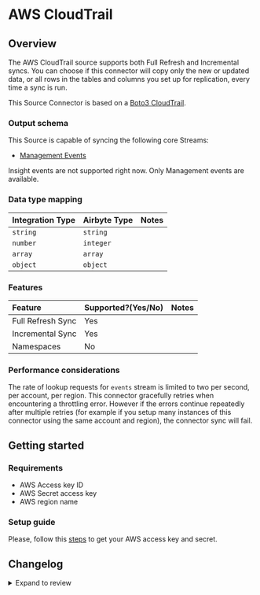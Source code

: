 # AWS CloudTrail

## Overview

The AWS CloudTrail source supports both Full Refresh and Incremental syncs. You can choose if this connector will copy only the new or updated data, or all rows in the tables and columns you set up for replication, every time a sync is run.

This Source Connector is based on a [Boto3 CloudTrail](https://boto3.amazonaws.com/v1/documentation/api/latest/reference/services/cloudtrail.html).

### Output schema

This Source is capable of syncing the following core Streams:

- [Management Events](https://boto3.amazonaws.com/v1/documentation/api/latest/reference/services/cloudtrail.html#CloudTrail.Client.lookup_events)

Insight events are not supported right now. Only Management events are available.

### Data type mapping

| Integration Type | Airbyte Type | Notes |
| :--------------- | :----------- | :---- |
| `string`         | `string`     |       |
| `number`         | `integer`    |       |
| `array`          | `array`      |       |
| `object`         | `object`     |       |

### Features

| Feature           | Supported?\(Yes/No\) | Notes |
| :---------------- | :------------------- | :---- |
| Full Refresh Sync | Yes                  |       |
| Incremental Sync  | Yes                  |       |
| Namespaces        | No                   |       |

### Performance considerations

The rate of lookup requests for `events` stream is limited to two per second, per account, per region. This connector gracefully retries when encountering a throttling error. However if the errors continue repeatedly after multiple retries \(for example if you setup many instances of this connector using the same account and region\), the connector sync will fail.

## Getting started

### Requirements

- AWS Access key ID
- AWS Secret access key
- AWS region name

### Setup guide

Please, follow this [steps](https://docs.aws.amazon.com/powershell/latest/userguide/pstools-appendix-sign-up.html) to get your AWS access key and secret.

## Changelog

<details>
  <summary>Expand to review</summary>

| Version | Date       | Pull Request                                             | Subject                                                                         |
| :------ | :--------- | :------------------------------------------------------- | :------------------------------------------------------------------------------ |
| 1.1.0   | 2024-10-29 | [47287](https://github.com/airbytehq/airbyte/pull/47287) | Migrate to manifest only format |
| 1.0.20  | 2024-10-29 | [47768](https://github.com/airbytehq/airbyte/pull/47768) | Update dependencies |
| 1.0.19  | 2024-10-28 | [47096](https://github.com/airbytehq/airbyte/pull/47096) | Update dependencies |
| 1.0.18  | 2024-10-12 | [46761](https://github.com/airbytehq/airbyte/pull/46761) | Update dependencies |
| 1.0.17  | 2024-10-05 | [46498](https://github.com/airbytehq/airbyte/pull/46498) | Update dependencies |
| 1.0.16  | 2024-09-28 | [46156](https://github.com/airbytehq/airbyte/pull/46156) | Update dependencies |
| 1.0.15  | 2024-09-21 | [45819](https://github.com/airbytehq/airbyte/pull/45819) | Update dependencies |
| 1.0.14  | 2024-09-14 | [45574](https://github.com/airbytehq/airbyte/pull/45574) | Update dependencies |
| 1.0.13  | 2024-09-07 | [45304](https://github.com/airbytehq/airbyte/pull/45304) | Update dependencies |
| 1.0.12  | 2024-08-31 | [45000](https://github.com/airbytehq/airbyte/pull/45000) | Update dependencies |
| 1.0.11  | 2024-08-24 | [44361](https://github.com/airbytehq/airbyte/pull/44361) | Update dependencies |
| 1.0.10  | 2024-08-12 | [43756](https://github.com/airbytehq/airbyte/pull/43756) | Update dependencies |
| 1.0.9   | 2024-08-10 | [43627](https://github.com/airbytehq/airbyte/pull/43627) | Update dependencies |
| 1.0.8   | 2024-08-03 | [43140](https://github.com/airbytehq/airbyte/pull/43140) | Update dependencies |
| 1.0.7   | 2024-07-27 | [42642](https://github.com/airbytehq/airbyte/pull/42642) | Update dependencies |
| 1.0.6   | 2024-07-20 | [42286](https://github.com/airbytehq/airbyte/pull/42286) | Update dependencies |
| 1.0.5   | 2024-07-13 | [41846](https://github.com/airbytehq/airbyte/pull/41846) | Update dependencies |
| 1.0.4   | 2024-07-10 | [41435](https://github.com/airbytehq/airbyte/pull/41435) | Update dependencies |
| 1.0.3   | 2024-07-09 | [41230](https://github.com/airbytehq/airbyte/pull/41230) | Update dependencies |
| 1.0.2   | 2024-07-06 | [40995](https://github.com/airbytehq/airbyte/pull/40995) | Update dependencies |
| 1.0.1   | 2024-06-26 | [40419](https://github.com/airbytehq/airbyte/pull/40419) | Update dependencies |
| 1.0.0   | 2024-07-02 | [36562](https://github.com/airbytehq/airbyte/pull/36562) | Migrate to low code CDK, Add filtering capability |
| 0.1.12  | 2024-06-22 | [39960](https://github.com/airbytehq/airbyte/pull/39960) | Update dependencies |
| 0.1.11  | 2024-06-06 | [39246](https://github.com/airbytehq/airbyte/pull/39246) | [autopull] Upgrade base image to v1.2.2 |
| 0.1.10  | 2024-06-03 | [38911](https://github.com/airbytehq/airbyte/pull/38911) | Replace AirbyteLogger with logging.Logger |
| 0.1.9   | 2024-06-03 | [38911](https://github.com/airbytehq/airbyte/pull/38911) | Replace AirbyteLogger with logging.Logger |
| 0.1.8   | 2024-05-20 | [38448](https://github.com/airbytehq/airbyte/pull/38448) | [autopull] base image + poetry + up_to_date |
| 0.1.7   | 2024-04-15 | [37122](https://github.com/airbytehq/airbyte/pull/37122) | Base image migration: remove Dockerfile and use the python-connector-base image |
| 0.1.6   | 2024-04-12 | [37122](https://github.com/airbytehq/airbyte/pull/37122) | schema descriptions |
| 0.1.5   | 2023-02-15 | [23083](https://github.com/airbytehq/airbyte/pull/23083) | Specified date formatting in specification |
| 0.1.4   | 2022-04-11 | [11763](https://github.com/airbytehq/airbyte/pull/11763) | Upgrade to Python 3.9 |
| 0.1.3   | 2021-12-23 | [8434](https://github.com/airbytehq/airbyte/pull/8434) | Update fields in source-connectors specifications |
| 0.1.2   | 2021-08-04 | [5152](https://github.com/airbytehq/airbyte/pull/5152) | Fix connector spec.json |
| 0.1.1   | 2021-07-06 | [4539](https://github.com/airbytehq/airbyte/pull/4539) | Add `AIRBYTE_ENTRYPOINT` for Kubernetes support |
| 0.1.0   | 2021-06-23 | [4122](https://github.com/airbytehq/airbyte/pull/4122) | Initial release supporting the LookupEvent API |

</details>
